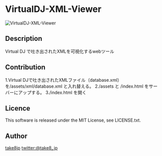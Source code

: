 VirtualDJ-XML-Viewer
====

![VirtualDJ-XML-Viewer](https://raw.githubusercontent.com/wiki/take8jp/VirtualDJ-XML-Viewer/README.png "VirtualDJ-XML-Viewer")

## Description

Virtual DJ で吐き出されたXMLを可視化するwebツール

## Contribution

1.Virtual DJで吐き出されたXMLファイル（database.xml）を/assets/xml/database.xml と入れ替える。
2./assets と /index.html をサーバーにアップする。
3./index.html を開く

## Licence

This software is released under the MIT License, see LICENSE.txt.

## Author

[take8jp](https://github.com/take8jp)
[twitter:@take8_jp](https://twitter.com/take8_jp)
